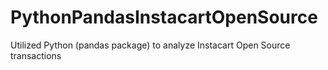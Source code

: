 # PythonPandasInstacartOpenSource
Utilized Python (pandas package) to analyze Instacart Open Source transactions
